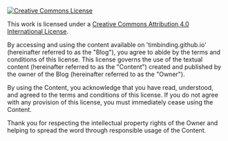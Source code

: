 [![Creative Commons License](https://i.creativecommons.org/l/by/4.0/80x15.png)](http://creativecommons.org/licenses/by/4.0/)

This work is licensed under a [Creative Commons Attribution 4.0 International License](http://creativecommons.org/licenses/by/4.0/).

By accessing and using the content available on 'timbinding.github.io' (hereinafter referred to as the "Blog"), you agree to abide by the terms and conditions of this license. This license governs the use of the textual content (hereinafter referred to as the "Content") created and published by the owner of the Blog (hereinafter referred to as the "Owner").

By using the Content, you acknowledge that you have read, understood, and agreed to the terms and conditions of this license. If you do not agree with any provision of this license, you must immediately cease using the Content.

Thank you for respecting the intellectual property rights of the Owner and helping to spread the word through responsible usage of the Content.

